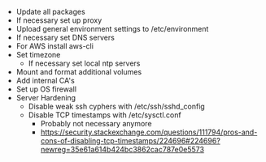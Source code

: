 * Update all packages
* If necessary set up proxy
* Upload general environment settings to /etc/environment
* If necessary set DNS servers
* For AWS install aws-cli
* Set timezone
  * If necessary set local ntp servers 
* Mount and format additional volumes
* Add internal CA's
* Set up OS firewall
* Server Hardening
  * Disable weak ssh cyphers with /etc/ssh/sshd_config
  * Disable TCP timestamps with /etc/sysctl.conf
      * Probably not necessary anymore
      * https://security.stackexchange.com/questions/111794/pros-and-cons-of-disabling-tcp-timestamps/224696#224696?newreg=35e61a614b424bc3862cac787e0e5573
